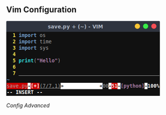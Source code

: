 ## Vim Configuration
![Vim-config](https://github.com/PhineasPhreak/dotfiles/blob/master/screenshots/vim-config.png)


*Config Advanced*
